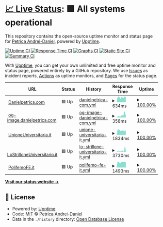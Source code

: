 # [📈 Live Status](https://uptime.danielpetrica.com): <!--live status--> **🟩 All systems operational**

This repository contains the open-source uptime monitor and status page for [Petrica Andrei-Daniel](https://danielpetrica.com), powered by [Upptime](https://github.com/upptime/upptime).

[![Uptime CI](https://github.com/danielpetrica/uptime/workflows/Uptime%20CI/badge.svg)](https://github.com/uptime/danielpetrica/actions?query=workflow%3A%22Uptime+CI%22)
[![Response Time CI](https://github.com/danielpetrica/uptime/workflows/Response%20Time%20CI/badge.svg)](https://github.com/danielpetrica/upptime/actions?query=workflow%3A%22Response+Time+CI%22)
[![Graphs CI](https://github.com/danielpetrica/uptime/workflows/Graphs%20CI/badge.svg)](https://github.com/danielpetrica/upptime/actions?query=workflow%3A%22Graphs+CI%22)
[![Static Site CI](https://github.com/danielpetrica/uptime/workflows/Static%20Site%20CI/badge.svg)](https://github.com/danielpetrica/uptime/actions?query=workflow%3A%22Static+Site+CI%22)
[![Summary CI](https://github.com/danielpetrica/uptime/workflows/Summary%20CI/badge.svg)](https://github.com/danielpetrica/uptime/actions?query=workflow%3A%22Summary+CI%22)

With [Upptime](https://upptime.js.org), you can get your own unlimited and free uptime monitor and status page, powered entirely by a GitHub repository. We use [Issues](https://github.com/danielpetrica/upptime/issues) as incident reports, [Actions](https://github.com/danielpetrica/upptime/actions) as uptime monitors, and [Pages](https://uptime.danielpetrica.com) for the status page.

<!--start: status pages-->
<!-- This summary is generated by Upptime (https://github.com/upptime/upptime) -->
<!-- Do not edit this manually, your changes will be overwritten -->
<!-- prettier-ignore -->
| URL | Status | History | Response Time | Uptime |
| --- | ------ | ------- | ------------- | ------ |
| <img alt="" src="https://favicons.githubusercontent.com/danielpetrica.com" height="13"> [Danielpetrica.com](https://danielpetrica.com) | 🟩 Up | [danielpetrica-com.yml](https://github.com/danielpetrica/uptime/commits/HEAD/history/danielpetrica-com.yml) | <details><summary><img alt="Response time graph" src="./graphs/danielpetrica-com/response-time-week.png" height="20"> 634ms</summary><br><a href="https://uptime.danielpetrica.com/history/danielpetrica-com"><img alt="Response time 246" src="https://img.shields.io/endpoint?url=https%3A%2F%2Fraw.githubusercontent.com%2Fdanielpetrica%2Fuptime%2FHEAD%2Fapi%2Fdanielpetrica-com%2Fresponse-time.json"></a><br><a href="https://uptime.danielpetrica.com/history/danielpetrica-com"><img alt="24-hour response time 692" src="https://img.shields.io/endpoint?url=https%3A%2F%2Fraw.githubusercontent.com%2Fdanielpetrica%2Fuptime%2FHEAD%2Fapi%2Fdanielpetrica-com%2Fresponse-time-day.json"></a><br><a href="https://uptime.danielpetrica.com/history/danielpetrica-com"><img alt="7-day response time 634" src="https://img.shields.io/endpoint?url=https%3A%2F%2Fraw.githubusercontent.com%2Fdanielpetrica%2Fuptime%2FHEAD%2Fapi%2Fdanielpetrica-com%2Fresponse-time-week.json"></a><br><a href="https://uptime.danielpetrica.com/history/danielpetrica-com"><img alt="30-day response time 584" src="https://img.shields.io/endpoint?url=https%3A%2F%2Fraw.githubusercontent.com%2Fdanielpetrica%2Fuptime%2FHEAD%2Fapi%2Fdanielpetrica-com%2Fresponse-time-month.json"></a><br><a href="https://uptime.danielpetrica.com/history/danielpetrica-com"><img alt="1-year response time 276" src="https://img.shields.io/endpoint?url=https%3A%2F%2Fraw.githubusercontent.com%2Fdanielpetrica%2Fuptime%2FHEAD%2Fapi%2Fdanielpetrica-com%2Fresponse-time-year.json"></a></details> | <details><summary><a href="https://uptime.danielpetrica.com/history/danielpetrica-com">100.00%</a></summary><a href="https://uptime.danielpetrica.com/history/danielpetrica-com"><img alt="All-time uptime 100.00%" src="https://img.shields.io/endpoint?url=https%3A%2F%2Fraw.githubusercontent.com%2Fdanielpetrica%2Fuptime%2FHEAD%2Fapi%2Fdanielpetrica-com%2Fuptime.json"></a><br><a href="https://uptime.danielpetrica.com/history/danielpetrica-com"><img alt="24-hour uptime 100.00%" src="https://img.shields.io/endpoint?url=https%3A%2F%2Fraw.githubusercontent.com%2Fdanielpetrica%2Fuptime%2FHEAD%2Fapi%2Fdanielpetrica-com%2Fuptime-day.json"></a><br><a href="https://uptime.danielpetrica.com/history/danielpetrica-com"><img alt="7-day uptime 100.00%" src="https://img.shields.io/endpoint?url=https%3A%2F%2Fraw.githubusercontent.com%2Fdanielpetrica%2Fuptime%2FHEAD%2Fapi%2Fdanielpetrica-com%2Fuptime-week.json"></a><br><a href="https://uptime.danielpetrica.com/history/danielpetrica-com"><img alt="30-day uptime 100.00%" src="https://img.shields.io/endpoint?url=https%3A%2F%2Fraw.githubusercontent.com%2Fdanielpetrica%2Fuptime%2FHEAD%2Fapi%2Fdanielpetrica-com%2Fuptime-month.json"></a><br><a href="https://uptime.danielpetrica.com/history/danielpetrica-com"><img alt="1-year uptime 100.00%" src="https://img.shields.io/endpoint?url=https%3A%2F%2Fraw.githubusercontent.com%2Fdanielpetrica%2Fuptime%2FHEAD%2Fapi%2Fdanielpetrica-com%2Fuptime-year.json"></a></details>
| <img alt="" src="https://favicons.githubusercontent.com/og-image.danielpetrica.com" height="13"> [og-image.danielpetrica.com](https://og-image.danielpetrica.com) | 🟩 Up | [og-image-danielpetrica-com.yml](https://github.com/danielpetrica/uptime/commits/HEAD/history/og-image-danielpetrica-com.yml) | <details><summary><img alt="Response time graph" src="./graphs/og-image-danielpetrica-com/response-time-week.png" height="20"> 358ms</summary><br><a href="https://uptime.danielpetrica.com/history/og-image-danielpetrica-com"><img alt="Response time 168" src="https://img.shields.io/endpoint?url=https%3A%2F%2Fraw.githubusercontent.com%2Fdanielpetrica%2Fuptime%2FHEAD%2Fapi%2Fog-image-danielpetrica-com%2Fresponse-time.json"></a><br><a href="https://uptime.danielpetrica.com/history/og-image-danielpetrica-com"><img alt="24-hour response time 229" src="https://img.shields.io/endpoint?url=https%3A%2F%2Fraw.githubusercontent.com%2Fdanielpetrica%2Fuptime%2FHEAD%2Fapi%2Fog-image-danielpetrica-com%2Fresponse-time-day.json"></a><br><a href="https://uptime.danielpetrica.com/history/og-image-danielpetrica-com"><img alt="7-day response time 358" src="https://img.shields.io/endpoint?url=https%3A%2F%2Fraw.githubusercontent.com%2Fdanielpetrica%2Fuptime%2FHEAD%2Fapi%2Fog-image-danielpetrica-com%2Fresponse-time-week.json"></a><br><a href="https://uptime.danielpetrica.com/history/og-image-danielpetrica-com"><img alt="30-day response time 324" src="https://img.shields.io/endpoint?url=https%3A%2F%2Fraw.githubusercontent.com%2Fdanielpetrica%2Fuptime%2FHEAD%2Fapi%2Fog-image-danielpetrica-com%2Fresponse-time-month.json"></a><br><a href="https://uptime.danielpetrica.com/history/og-image-danielpetrica-com"><img alt="1-year response time 168" src="https://img.shields.io/endpoint?url=https%3A%2F%2Fraw.githubusercontent.com%2Fdanielpetrica%2Fuptime%2FHEAD%2Fapi%2Fog-image-danielpetrica-com%2Fresponse-time-year.json"></a></details> | <details><summary><a href="https://uptime.danielpetrica.com/history/og-image-danielpetrica-com">100.00%</a></summary><a href="https://uptime.danielpetrica.com/history/og-image-danielpetrica-com"><img alt="All-time uptime 100.00%" src="https://img.shields.io/endpoint?url=https%3A%2F%2Fraw.githubusercontent.com%2Fdanielpetrica%2Fuptime%2FHEAD%2Fapi%2Fog-image-danielpetrica-com%2Fuptime.json"></a><br><a href="https://uptime.danielpetrica.com/history/og-image-danielpetrica-com"><img alt="24-hour uptime 100.00%" src="https://img.shields.io/endpoint?url=https%3A%2F%2Fraw.githubusercontent.com%2Fdanielpetrica%2Fuptime%2FHEAD%2Fapi%2Fog-image-danielpetrica-com%2Fuptime-day.json"></a><br><a href="https://uptime.danielpetrica.com/history/og-image-danielpetrica-com"><img alt="7-day uptime 100.00%" src="https://img.shields.io/endpoint?url=https%3A%2F%2Fraw.githubusercontent.com%2Fdanielpetrica%2Fuptime%2FHEAD%2Fapi%2Fog-image-danielpetrica-com%2Fuptime-week.json"></a><br><a href="https://uptime.danielpetrica.com/history/og-image-danielpetrica-com"><img alt="30-day uptime 100.00%" src="https://img.shields.io/endpoint?url=https%3A%2F%2Fraw.githubusercontent.com%2Fdanielpetrica%2Fuptime%2FHEAD%2Fapi%2Fog-image-danielpetrica-com%2Fuptime-month.json"></a><br><a href="https://uptime.danielpetrica.com/history/og-image-danielpetrica-com"><img alt="1-year uptime 100.00%" src="https://img.shields.io/endpoint?url=https%3A%2F%2Fraw.githubusercontent.com%2Fdanielpetrica%2Fuptime%2FHEAD%2Fapi%2Fog-image-danielpetrica-com%2Fuptime-year.json"></a></details>
| <img alt="" src="https://favicons.githubusercontent.com/www.unioneuniversitaria.it" height="13"> [UnioneUniversitaria.it](https://www.unioneuniversitaria.it) | 🟩 Up | [unione-universitaria-it.yml](https://github.com/danielpetrica/uptime/commits/HEAD/history/unione-universitaria-it.yml) | <details><summary><img alt="Response time graph" src="./graphs/unione-universitaria-it/response-time-week.png" height="20"> 1834ms</summary><br><a href="https://uptime.danielpetrica.com/history/unione-universitaria-it"><img alt="Response time 1739" src="https://img.shields.io/endpoint?url=https%3A%2F%2Fraw.githubusercontent.com%2Fdanielpetrica%2Fuptime%2FHEAD%2Fapi%2Funione-universitaria-it%2Fresponse-time.json"></a><br><a href="https://uptime.danielpetrica.com/history/unione-universitaria-it"><img alt="24-hour response time 2388" src="https://img.shields.io/endpoint?url=https%3A%2F%2Fraw.githubusercontent.com%2Fdanielpetrica%2Fuptime%2FHEAD%2Fapi%2Funione-universitaria-it%2Fresponse-time-day.json"></a><br><a href="https://uptime.danielpetrica.com/history/unione-universitaria-it"><img alt="7-day response time 1834" src="https://img.shields.io/endpoint?url=https%3A%2F%2Fraw.githubusercontent.com%2Fdanielpetrica%2Fuptime%2FHEAD%2Fapi%2Funione-universitaria-it%2Fresponse-time-week.json"></a><br><a href="https://uptime.danielpetrica.com/history/unione-universitaria-it"><img alt="30-day response time 1822" src="https://img.shields.io/endpoint?url=https%3A%2F%2Fraw.githubusercontent.com%2Fdanielpetrica%2Fuptime%2FHEAD%2Fapi%2Funione-universitaria-it%2Fresponse-time-month.json"></a><br><a href="https://uptime.danielpetrica.com/history/unione-universitaria-it"><img alt="1-year response time 1748" src="https://img.shields.io/endpoint?url=https%3A%2F%2Fraw.githubusercontent.com%2Fdanielpetrica%2Fuptime%2FHEAD%2Fapi%2Funione-universitaria-it%2Fresponse-time-year.json"></a></details> | <details><summary><a href="https://uptime.danielpetrica.com/history/unione-universitaria-it">100.00%</a></summary><a href="https://uptime.danielpetrica.com/history/unione-universitaria-it"><img alt="All-time uptime 100.00%" src="https://img.shields.io/endpoint?url=https%3A%2F%2Fraw.githubusercontent.com%2Fdanielpetrica%2Fuptime%2FHEAD%2Fapi%2Funione-universitaria-it%2Fuptime.json"></a><br><a href="https://uptime.danielpetrica.com/history/unione-universitaria-it"><img alt="24-hour uptime 100.00%" src="https://img.shields.io/endpoint?url=https%3A%2F%2Fraw.githubusercontent.com%2Fdanielpetrica%2Fuptime%2FHEAD%2Fapi%2Funione-universitaria-it%2Fuptime-day.json"></a><br><a href="https://uptime.danielpetrica.com/history/unione-universitaria-it"><img alt="7-day uptime 100.00%" src="https://img.shields.io/endpoint?url=https%3A%2F%2Fraw.githubusercontent.com%2Fdanielpetrica%2Fuptime%2FHEAD%2Fapi%2Funione-universitaria-it%2Fuptime-week.json"></a><br><a href="https://uptime.danielpetrica.com/history/unione-universitaria-it"><img alt="30-day uptime 100.00%" src="https://img.shields.io/endpoint?url=https%3A%2F%2Fraw.githubusercontent.com%2Fdanielpetrica%2Fuptime%2FHEAD%2Fapi%2Funione-universitaria-it%2Fuptime-month.json"></a><br><a href="https://uptime.danielpetrica.com/history/unione-universitaria-it"><img alt="1-year uptime 100.00%" src="https://img.shields.io/endpoint?url=https%3A%2F%2Fraw.githubusercontent.com%2Fdanielpetrica%2Fuptime%2FHEAD%2Fapi%2Funione-universitaria-it%2Fuptime-year.json"></a></details>
| <img alt="" src="https://favicons.githubusercontent.com/www.lostrilloneuniversitario.it" height="13"> [LoStrilloneUniversitario.it](https://www.lostrilloneuniversitario.it/) | 🟩 Up | [lo-strillone-universitario-it.yml](https://github.com/danielpetrica/uptime/commits/HEAD/history/lo-strillone-universitario-it.yml) | <details><summary><img alt="Response time graph" src="./graphs/lo-strillone-universitario-it/response-time-week.png" height="20"> 3730ms</summary><br><a href="https://uptime.danielpetrica.com/history/lo-strillone-universitario-it"><img alt="Response time 1761" src="https://img.shields.io/endpoint?url=https%3A%2F%2Fraw.githubusercontent.com%2Fdanielpetrica%2Fuptime%2FHEAD%2Fapi%2Flo-strillone-universitario-it%2Fresponse-time.json"></a><br><a href="https://uptime.danielpetrica.com/history/lo-strillone-universitario-it"><img alt="24-hour response time 1969" src="https://img.shields.io/endpoint?url=https%3A%2F%2Fraw.githubusercontent.com%2Fdanielpetrica%2Fuptime%2FHEAD%2Fapi%2Flo-strillone-universitario-it%2Fresponse-time-day.json"></a><br><a href="https://uptime.danielpetrica.com/history/lo-strillone-universitario-it"><img alt="7-day response time 3730" src="https://img.shields.io/endpoint?url=https%3A%2F%2Fraw.githubusercontent.com%2Fdanielpetrica%2Fuptime%2FHEAD%2Fapi%2Flo-strillone-universitario-it%2Fresponse-time-week.json"></a><br><a href="https://uptime.danielpetrica.com/history/lo-strillone-universitario-it"><img alt="30-day response time 2263" src="https://img.shields.io/endpoint?url=https%3A%2F%2Fraw.githubusercontent.com%2Fdanielpetrica%2Fuptime%2FHEAD%2Fapi%2Flo-strillone-universitario-it%2Fresponse-time-month.json"></a><br><a href="https://uptime.danielpetrica.com/history/lo-strillone-universitario-it"><img alt="1-year response time 1791" src="https://img.shields.io/endpoint?url=https%3A%2F%2Fraw.githubusercontent.com%2Fdanielpetrica%2Fuptime%2FHEAD%2Fapi%2Flo-strillone-universitario-it%2Fresponse-time-year.json"></a></details> | <details><summary><a href="https://uptime.danielpetrica.com/history/lo-strillone-universitario-it">100.00%</a></summary><a href="https://uptime.danielpetrica.com/history/lo-strillone-universitario-it"><img alt="All-time uptime 100.00%" src="https://img.shields.io/endpoint?url=https%3A%2F%2Fraw.githubusercontent.com%2Fdanielpetrica%2Fuptime%2FHEAD%2Fapi%2Flo-strillone-universitario-it%2Fuptime.json"></a><br><a href="https://uptime.danielpetrica.com/history/lo-strillone-universitario-it"><img alt="24-hour uptime 100.00%" src="https://img.shields.io/endpoint?url=https%3A%2F%2Fraw.githubusercontent.com%2Fdanielpetrica%2Fuptime%2FHEAD%2Fapi%2Flo-strillone-universitario-it%2Fuptime-day.json"></a><br><a href="https://uptime.danielpetrica.com/history/lo-strillone-universitario-it"><img alt="7-day uptime 100.00%" src="https://img.shields.io/endpoint?url=https%3A%2F%2Fraw.githubusercontent.com%2Fdanielpetrica%2Fuptime%2FHEAD%2Fapi%2Flo-strillone-universitario-it%2Fuptime-week.json"></a><br><a href="https://uptime.danielpetrica.com/history/lo-strillone-universitario-it"><img alt="30-day uptime 100.00%" src="https://img.shields.io/endpoint?url=https%3A%2F%2Fraw.githubusercontent.com%2Fdanielpetrica%2Fuptime%2FHEAD%2Fapi%2Flo-strillone-universitario-it%2Fuptime-month.json"></a><br><a href="https://uptime.danielpetrica.com/history/lo-strillone-universitario-it"><img alt="1-year uptime 100.00%" src="https://img.shields.io/endpoint?url=https%3A%2F%2Fraw.githubusercontent.com%2Fdanielpetrica%2Fuptime%2FHEAD%2Fapi%2Flo-strillone-universitario-it%2Fuptime-year.json"></a></details>
| <img alt="" src="https://favicons.githubusercontent.com/polifemofe.it" height="13"> [PolifemoFE.it](https://polifemoFe.it/) | 🟩 Up | [polifemo-fe-it.yml](https://github.com/danielpetrica/uptime/commits/HEAD/history/polifemo-fe-it.yml) | <details><summary><img alt="Response time graph" src="./graphs/polifemo-fe-it/response-time-week.png" height="20"> 1493ms</summary><br><a href="https://uptime.danielpetrica.com/history/polifemo-fe-it"><img alt="Response time 1706" src="https://img.shields.io/endpoint?url=https%3A%2F%2Fraw.githubusercontent.com%2Fdanielpetrica%2Fuptime%2FHEAD%2Fapi%2Fpolifemo-fe-it%2Fresponse-time.json"></a><br><a href="https://uptime.danielpetrica.com/history/polifemo-fe-it"><img alt="24-hour response time 1423" src="https://img.shields.io/endpoint?url=https%3A%2F%2Fraw.githubusercontent.com%2Fdanielpetrica%2Fuptime%2FHEAD%2Fapi%2Fpolifemo-fe-it%2Fresponse-time-day.json"></a><br><a href="https://uptime.danielpetrica.com/history/polifemo-fe-it"><img alt="7-day response time 1493" src="https://img.shields.io/endpoint?url=https%3A%2F%2Fraw.githubusercontent.com%2Fdanielpetrica%2Fuptime%2FHEAD%2Fapi%2Fpolifemo-fe-it%2Fresponse-time-week.json"></a><br><a href="https://uptime.danielpetrica.com/history/polifemo-fe-it"><img alt="30-day response time 1391" src="https://img.shields.io/endpoint?url=https%3A%2F%2Fraw.githubusercontent.com%2Fdanielpetrica%2Fuptime%2FHEAD%2Fapi%2Fpolifemo-fe-it%2Fresponse-time-month.json"></a><br><a href="https://uptime.danielpetrica.com/history/polifemo-fe-it"><img alt="1-year response time 1706" src="https://img.shields.io/endpoint?url=https%3A%2F%2Fraw.githubusercontent.com%2Fdanielpetrica%2Fuptime%2FHEAD%2Fapi%2Fpolifemo-fe-it%2Fresponse-time-year.json"></a></details> | <details><summary><a href="https://uptime.danielpetrica.com/history/polifemo-fe-it">100.00%</a></summary><a href="https://uptime.danielpetrica.com/history/polifemo-fe-it"><img alt="All-time uptime 100.00%" src="https://img.shields.io/endpoint?url=https%3A%2F%2Fraw.githubusercontent.com%2Fdanielpetrica%2Fuptime%2FHEAD%2Fapi%2Fpolifemo-fe-it%2Fuptime.json"></a><br><a href="https://uptime.danielpetrica.com/history/polifemo-fe-it"><img alt="24-hour uptime 100.00%" src="https://img.shields.io/endpoint?url=https%3A%2F%2Fraw.githubusercontent.com%2Fdanielpetrica%2Fuptime%2FHEAD%2Fapi%2Fpolifemo-fe-it%2Fuptime-day.json"></a><br><a href="https://uptime.danielpetrica.com/history/polifemo-fe-it"><img alt="7-day uptime 100.00%" src="https://img.shields.io/endpoint?url=https%3A%2F%2Fraw.githubusercontent.com%2Fdanielpetrica%2Fuptime%2FHEAD%2Fapi%2Fpolifemo-fe-it%2Fuptime-week.json"></a><br><a href="https://uptime.danielpetrica.com/history/polifemo-fe-it"><img alt="30-day uptime 100.00%" src="https://img.shields.io/endpoint?url=https%3A%2F%2Fraw.githubusercontent.com%2Fdanielpetrica%2Fuptime%2FHEAD%2Fapi%2Fpolifemo-fe-it%2Fuptime-month.json"></a><br><a href="https://uptime.danielpetrica.com/history/polifemo-fe-it"><img alt="1-year uptime 100.00%" src="https://img.shields.io/endpoint?url=https%3A%2F%2Fraw.githubusercontent.com%2Fdanielpetrica%2Fuptime%2FHEAD%2Fapi%2Fpolifemo-fe-it%2Fuptime-year.json"></a></details>

<!--end: status pages-->

[**Visit our status website →**](https://uptime.danielpetrica.com)

## 📄 License

- Powered by: [Upptime](https://github.com/upptime/upptime)
- Code: [MIT](./LICENSE) © [Petrica Andrei-Daniel](https://danielpetrica.com)
- Data in the `./history` directory: [Open Database License](https://opendatacommons.org/licenses/odbl/1-0/)
